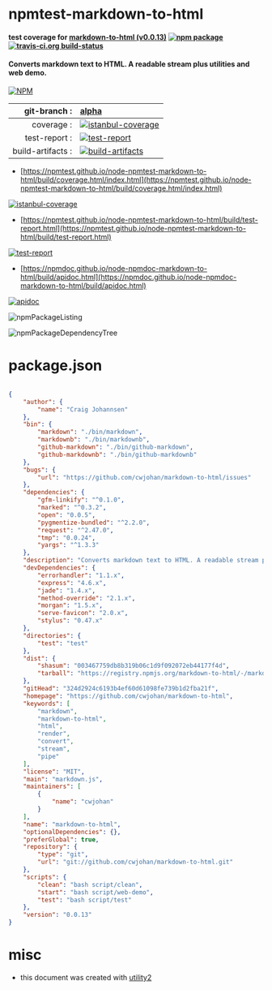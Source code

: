 # npmtest-markdown-to-html

#### test coverage for  [markdown-to-html (v0.0.13)](https://github.com/cwjohan/markdown-to-html)  [![npm package](https://img.shields.io/npm/v/npmtest-markdown-to-html.svg?style=flat-square)](https://www.npmjs.org/package/npmtest-markdown-to-html) [![travis-ci.org build-status](https://api.travis-ci.org/npmtest/node-npmtest-markdown-to-html.svg)](https://travis-ci.org/npmtest/node-npmtest-markdown-to-html)

#### Converts markdown text to HTML. A readable stream plus utilities and web demo.

[![NPM](https://nodei.co/npm/markdown-to-html.png?downloads=true&downloadRank=true&stars=true)](https://www.npmjs.com/package/markdown-to-html)

| git-branch : | [alpha](https://github.com/npmtest/node-npmtest-markdown-to-html/tree/alpha)|
|--:|:--|
| coverage : | [![istanbul-coverage](https://npmtest.github.io/node-npmtest-markdown-to-html/build/coverage.badge.svg)](https://npmtest.github.io/node-npmtest-markdown-to-html/build/coverage.html/index.html)|
| test-report : | [![test-report](https://npmtest.github.io/node-npmtest-markdown-to-html/build/test-report.badge.svg)](https://npmtest.github.io/node-npmtest-markdown-to-html/build/test-report.html)|
| build-artifacts : | [![build-artifacts](https://npmtest.github.io/node-npmtest-markdown-to-html/glyphicons_144_folder_open.png)](https://github.com/npmtest/node-npmtest-markdown-to-html/tree/gh-pages/build)|

- [https://npmtest.github.io/node-npmtest-markdown-to-html/build/coverage.html/index.html](https://npmtest.github.io/node-npmtest-markdown-to-html/build/coverage.html/index.html)

[![istanbul-coverage](https://npmtest.github.io/node-npmtest-markdown-to-html/build/screenCapture.buildCi.browser.%252Ftmp%252Fbuild%252Fcoverage.lib.html.png)](https://npmtest.github.io/node-npmtest-markdown-to-html/build/coverage.html/index.html)

- [https://npmtest.github.io/node-npmtest-markdown-to-html/build/test-report.html](https://npmtest.github.io/node-npmtest-markdown-to-html/build/test-report.html)

[![test-report](https://npmtest.github.io/node-npmtest-markdown-to-html/build/screenCapture.buildCi.browser.%252Ftmp%252Fbuild%252Ftest-report.html.png)](https://npmtest.github.io/node-npmtest-markdown-to-html/build/test-report.html)

- [https://npmdoc.github.io/node-npmdoc-markdown-to-html/build/apidoc.html](https://npmdoc.github.io/node-npmdoc-markdown-to-html/build/apidoc.html)

[![apidoc](https://npmdoc.github.io/node-npmdoc-markdown-to-html/build/screenCapture.buildCi.browser.%252Ftmp%252Fbuild%252Fapidoc.html.png)](https://npmdoc.github.io/node-npmdoc-markdown-to-html/build/apidoc.html)

![npmPackageListing](https://npmtest.github.io/node-npmtest-markdown-to-html/build/screenCapture.npmPackageListing.svg)

![npmPackageDependencyTree](https://npmtest.github.io/node-npmtest-markdown-to-html/build/screenCapture.npmPackageDependencyTree.svg)



# package.json

```json

{
    "author": {
        "name": "Craig Johannsen"
    },
    "bin": {
        "markdown": "./bin/markdown",
        "markdownb": "./bin/markdownb",
        "github-markdown": "./bin/github-markdown",
        "github-markdownb": "./bin/github-markdownb"
    },
    "bugs": {
        "url": "https://github.com/cwjohan/markdown-to-html/issues"
    },
    "dependencies": {
        "gfm-linkify": "^0.1.0",
        "marked": "^0.3.2",
        "open": "0.0.5",
        "pygmentize-bundled": "^2.2.0",
        "request": "^2.47.0",
        "tmp": "0.0.24",
        "yargs": "^1.3.3"
    },
    "description": "Converts markdown text to HTML. A readable stream plus utilities and web demo.",
    "devDependencies": {
        "errorhandler": "1.1.x",
        "express": "4.6.x",
        "jade": "1.4.x",
        "method-override": "2.1.x",
        "morgan": "1.5.x",
        "serve-favicon": "2.0.x",
        "stylus": "0.47.x"
    },
    "directories": {
        "test": "test"
    },
    "dist": {
        "shasum": "003467759db8b319b06c1d9f092072eb44177f4d",
        "tarball": "https://registry.npmjs.org/markdown-to-html/-/markdown-to-html-0.0.13.tgz"
    },
    "gitHead": "324d2924c6193b4ef60d61098fe739b1d2fba21f",
    "homepage": "https://github.com/cwjohan/markdown-to-html",
    "keywords": [
        "markdown",
        "markdown-to-html",
        "html",
        "render",
        "convert",
        "stream",
        "pipe"
    ],
    "license": "MIT",
    "main": "markdown.js",
    "maintainers": [
        {
            "name": "cwjohan"
        }
    ],
    "name": "markdown-to-html",
    "optionalDependencies": {},
    "preferGlobal": true,
    "repository": {
        "type": "git",
        "url": "git://github.com/cwjohan/markdown-to-html.git"
    },
    "scripts": {
        "clean": "bash script/clean",
        "start": "bash script/web-demo",
        "test": "bash script/test"
    },
    "version": "0.0.13"
}
```



# misc
- this document was created with [utility2](https://github.com/kaizhu256/node-utility2)
